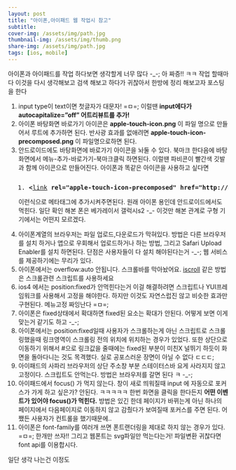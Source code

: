 ```yaml
---
layout: post
title: "아이폰,아이패드 웹 작업시 참고"
subtitle: 
cover-img: /assets/img/path.jpg
thumbnail-img: /assets/img/thumb.png
share-img: /assets/img/path.jpg
tags: [ios, mobile]
---
```

<div class="entry-content">
    <p>아이폰과 아이패드를 작업 하다보면 생각할게 너무 많다 -_-; 아 짜증!! ㅋㅋ 작업 할때마다 이것을 다시 생각해보고 검색 해보고 하다가 귀찮아서 한방에 정리 해보고자 포스팅을 한다</p>
    <ol>
    <li>input type이 text이면 첫글자가 대문자! =ㅁ=;  이럴땐 <strong class="impt">input에다가<br>
    autocapitalize=”off” 어트리뷰트를 추가!</strong></li>
    <li>아이폰 바탕화면 바로가기 아이콘은 <strong class="impt">apple-touch-icon.png</strong> 이 파일 명으로 만들어서 루트에 추가하면 된다. 반사광 효과를 없애려면 <strong class="impt">apple-touch-icon-precomposed.png</strong> 이 파일명으로하면 된다. </li>
    <li>안드로이드에도 바탕화면에 바로가기 아이콘을 놔둘 수 있다. 북마크 한다음에 바탕화면에서 메뉴-추가-바로가기-북마크클릭 하면된다. 이럴땐 파비콘이 빨간색 깃발과 함께 아이콘으로 만들어진다. 아이폰과 똑같은 아이콘을 사용하고 싶다면
    <pre class="html cH_kip"><ol><li class="odd"><span><b class="meta">&lt;</b><a href="http://tranbot.net/html5/semantics.html#the-link-element" class="meta">link</a> <b class="other">rel="apple-touch-icon-precomposed"</b> <b class="other">href="http://kyouyoum.cafe24.com/apple-touch-icon.png"</b> /<b class="meta">&gt;</b></span></li></ol></pre>
    <p> 이런식으로 메타태그에 추가시켜주면된다. 원래 아이폰 용인데 안드로이드에서도 먹힌다. 일단 확인 해본 폰은 베가레이서 갤럭시s2 -_- 이것만 해본 관계로 구형 기기에서는 어떤지 모르겠다. </p></li>
    <li>아이폰계열의 브라우저는 파일 업로드,다운로드가 막혀있다. 방법은 다른 브라우저를 설치 하거나 앱으로 우회해서 업로드하거나 하는 방법, 그리고 Safari Upload Enabler를 설치 하면된다. 단점은 사용자들이 다 설치 해야된다는거 -_-; 웹 서비스를 제공하기에는 무리가 있다.</li>
    <li>아이폰에서는 overflow:auto 안됩니다. 스크롤바를 막아놨어요.  <a href="http://cubiq.org/iscroll" target="_blank" title="새창">iscroll</a> 같은 방법은 스크롤관련 스크립트를 사용하세요</li>
    <li>ios4 에서는 position:fixed가 안먹힌다는거 이걸 해결하려면 스크립트나 YUI프레임워크를 사용해서 고정을 해야한다. 하지만 이것도 자연스럽진 않고 비슷한 효과만 구현된다. 메뉴고정 짜잉난다 =ㅁ=; </li>
    <li>아이폰은 fixed상태에서 확대하면 fixed된 요소는 확대가 안된다. 어떻게 보면 이게 맞는거 같기도 하고 -_-;</li>
    <li>아이폰에서는 position:fixed일때 사용자가 스크롤하는게 아닌 스크립트로 스크롤링했을때 링크영역이 스크롤링 전의 위치에 위치하는 경우가 있었다. 또한 상단으로 이동하기 위해서 #으로 링크값을 줄때에는 fixed된 부분이 미친X 널뛰기 하듯이 화면을 돌아다니는 것도 목격했다. 실로 공포스러운 장면이 아닐 수 없다 ㄷㄷㄷ;</li>
    <li>아이패드의 사파리 브라우저의 상단 주소창 부분 스테이터스바 요게 사라지지 않고 고정이다. 스크립트도 안먹는다. 방법은 브라우저를 갈면 된다 ㅋ -_-;</li>
    <li>아이패드에서 focus() 가 먹지 않는다. 창이 새로 띄워질때 input 에 자동으로 포커스가 가게 하고 싶은가? 안된다. ㅋㅋㅋㅋㅋ 한번 화면을 클릭을 한다든지 <strong class="impt">어떤 이벤트가 있어야 focus()가 먹힌다.</strong> 방법은 있긴 한데 페이지가 바뀌는게 아닌 하나의 페이지에서 다음페이지로 이동하지 않고 감췄다가 보여질때 포커스를 주면 된다. 어쨌든 사용자가 컨트롤을 했기때문에..</li>
    <li>아이폰은 font-family를 여러개 쓰면 폰트랜더링을 제대로 하지 않는 경우가 있다. =ㅁ=; 한개만 쓰자!! 그리고 웹폰트는 svg파일만 먹는다는거! 파일변환 귀찮다면 font api를 이용합시다.</li>
    </ol>
    <p>일단 생각 나는건 이정도</p>
</div>
